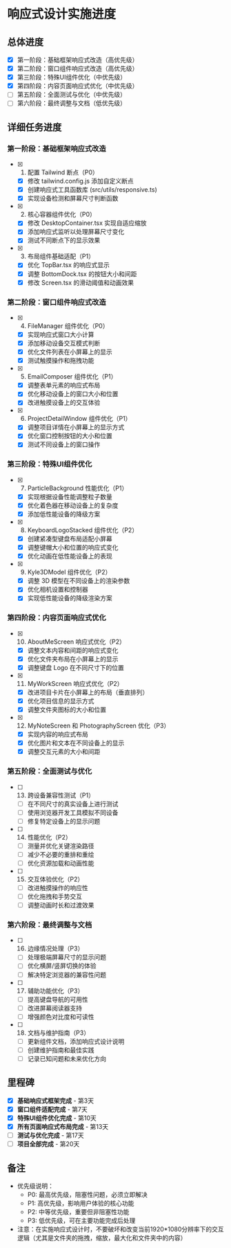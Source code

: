 # 响应式设计实施进度

## 总体进度
- [x] 第一阶段：基础框架响应式改造（高优先级）
- [x] 第二阶段：窗口组件响应式改造（高优先级）
- [x] 第三阶段：特殊UI组件优化（中优先级）
- [x] 第四阶段：内容页面响应式优化（中优先级）
- [ ] 第五阶段：全面测试与优化（中优先级）
- [ ] 第六阶段：最终调整与文档（低优先级）

## 详细任务进度

### 第一阶段：基础框架响应式改造
- [x] 1. 配置 Tailwind 断点（P0）
  - [x] 修改 tailwind.config.js 添加自定义断点
  - [x] 创建响应式工具函数库 (src/utils/responsive.ts)
  - [x] 实现设备检测和屏幕尺寸判断函数
- [x] 2. 核心容器组件优化（P0）
  - [x] 修改 DesktopContainer.tsx 实现自适应缩放
  - [x] 添加响应式监听以处理屏幕尺寸变化
  - [x] 测试不同断点下的显示效果
- [x] 3. 布局组件基础适配（P1）
  - [x] 优化 TopBar.tsx 的响应式显示
  - [x] 调整 BottomDock.tsx 的按钮大小和间距
  - [x] 修改 Screen.tsx 的滑动阈值和动画效果

### 第二阶段：窗口组件响应式改造
- [x] 4. FileManager 组件优化（P0）
  - [x] 实现响应式窗口大小计算
  - [x] 添加移动设备交互模式判断
  - [x] 优化文件列表在小屏幕上的显示
  - [x] 测试触摸操作和拖拽功能
- [x] 5. EmailComposer 组件优化（P1）
  - [x] 调整表单元素的响应式布局
  - [x] 优化移动设备上的窗口大小和位置
  - [x] 改进触摸设备上的交互体验
- [x] 6. ProjectDetailWindow 组件优化（P1）
  - [x] 调整项目详情在小屏幕上的显示方式
  - [x] 优化窗口控制按钮的大小和位置
  - [x] 测试不同设备上的窗口操作

### 第三阶段：特殊UI组件优化
- [x] 7. ParticleBackground 性能优化（P1）
  - [x] 实现根据设备性能调整粒子数量
  - [x] 优化着色器在移动设备上的复杂度
  - [x] 添加低性能设备的降级方案
- [x] 8. KeyboardLogoStacked 组件优化（P2）
  - [x] 创建紧凑型键盘布局适配小屏幕
  - [x] 调整键帽大小和位置的响应式变化
  - [x] 优化动画在低性能设备上的表现
- [x] 9. Kyle3DModel 组件优化（P2）
  - [x] 调整 3D 模型在不同设备上的渲染参数
  - [x] 优化相机设置和控制器
  - [x] 实现低性能设备的降级渲染方案

### 第四阶段：内容页面响应式优化
- [x] 10. AboutMeScreen 响应式优化（P2）
  - [x] 调整文本内容和间距的响应式变化
  - [x] 优化文件夹布局在小屏幕上的显示
  - [x] 调整键盘 Logo 在不同尺寸下的位置
- [x] 11. MyWorkScreen 响应式优化（P2）
  - [x] 改进项目卡片在小屏幕上的布局（垂直排列）
  - [x] 优化项目信息的显示方式
  - [x] 调整文件夹图标的大小和位置
- [x] 12. MyNoteScreen 和 PhotographyScreen 优化（P3）
  - [x] 实现内容的响应式布局
  - [x] 优化图片和文本在不同设备上的显示
  - [x] 调整交互元素的大小和间距

### 第五阶段：全面测试与优化
- [ ] 13. 跨设备兼容性测试（P1）
  - [ ] 在不同尺寸的真实设备上进行测试
  - [ ] 使用浏览器开发工具模拟不同设备
  - [ ] 修复特定设备上的显示问题
- [ ] 14. 性能优化（P2）
  - [ ] 测量并优化关键渲染路径
  - [ ] 减少不必要的重排和重绘
  - [ ] 优化资源加载和动画性能
- [ ] 15. 交互体验优化（P2）
  - [ ] 改进触摸操作的响应性
  - [ ] 优化拖拽和手势交互
  - [ ] 调整动画时长和过渡效果

### 第六阶段：最终调整与文档
- [ ] 16. 边缘情况处理（P3）
  - [ ] 处理极端屏幕尺寸的显示问题
  - [ ] 优化横屏/竖屏切换的体验
  - [ ] 解决特定浏览器的兼容性问题
- [ ] 17. 辅助功能优化（P3）
  - [ ] 提高键盘导航的可用性
  - [ ] 改进屏幕阅读器支持
  - [ ] 增强颜色对比度和可读性
- [ ] 18. 文档与维护指南（P3）
  - [ ] 更新组件文档，添加响应式设计说明
  - [ ] 创建维护指南和最佳实践
  - [ ] 记录已知问题和未来优化方向

## 里程碑
- [x] **基础响应式框架完成** - 第3天
- [x] **窗口组件适配完成** - 第7天
- [x] **特殊UI组件优化完成** - 第10天
- [x] **所有页面响应式布局完成** - 第13天
- [ ] **测试与优化完成** - 第17天
- [ ] **项目全部完成** - 第20天

## 备注
- 优先级说明：
  - P0: 最高优先级，阻塞性问题，必须立即解决
  - P1: 高优先级，影响用户体验的核心功能
  - P2: 中等优先级，重要但非阻塞性功能
  - P3: 低优先级，可在主要功能完成后处理
- 注意：在实施响应式设计时，不要破坏和改变当前1920*1080分辨率下的交互逻辑（尤其是文件夹的拖拽，缩放，最大化和文件夹中的内容） 